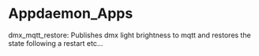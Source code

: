 # Appdaemon_Apps

dmx_mqtt_restore:
Publishes dmx light brightness to mqtt and restores the state following a restart etc...